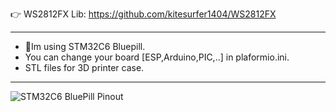 👉 WS2812FX Lib: https://github.com/kitesurfer1404/WS2812FX  
***
- 📝Im using STM32C6 Bluepill.  
- You can change your board [ESP,Arduino,PIC,..] in plaformio.ini.  
- STL files for 3D printer case. 
***
![STM32C6 BluePill Pinout](https://mischianti.org/wp-content/uploads/2022/02/Pinout-STM32-STM32F1-STM32F103-STM32F103C6-STM32F103C6T6-low-resolution.jpg)


